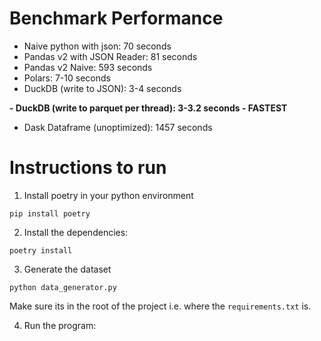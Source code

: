 # Benchmark Performance

- Naive python with json: 70 seconds
- Pandas v2 with JSON Reader: 81 seconds
- Pandas v2 Naive: 593 seconds
- Polars: 7-10 seconds
- DuckDB (write to JSON): 3-4 seconds

**- DuckDB (write to parquet per thread): 3-3.2 seconds - FASTEST**

- Dask Dataframe (unoptimized): 1457 seconds


# Instructions to run
1. Install poetry in your python environment
```shell
pip install poetry
```

2. Install the dependencies:
```shell
poetry install
```

3. Generate the dataset
```shell
python data_generator.py
```
Make sure its in the root of the project i.e. where the `requirements.txt` is.

4. Run the program:


